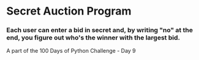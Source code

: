 # Secret Auction Program

### Each user can enter a bid in secret and, by writing "no" at the end, you figure out who's the winner with the largest bid.

A part of the 100 Days of Python Challenge -  Day 9
